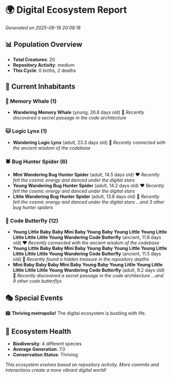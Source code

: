 # 🌍 Digital Ecosystem Report
*Generated on 2025-08-19 20:08:18*

## 📊 Population Overview
- **Total Creatures**: 20
- **Repository Activity**: medium
- **This Cycle**: 0 births, 2 deaths

## 👥 Current Inhabitants

### 🐋 Memory Whale (1)
- **Wandering Memory Whale** (young, 26.8 days old) 💛
  *Recently discovered a secret passage in the code architecture*

### 🐱 Logic Lynx (1)
- **Wandering Logic Lynx** (adult, 23.3 days old) 💛
  *Recently connected with the ancient wisdom of the codebase*

### 🕷️ Bug Hunter Spider (6)
- **Mini Wandering Bug Hunter Spider** (adult, 14.5 days old) ❤️
  *Recently felt the cosmic energy and danced under the digital stars*
- **Young Wandering Bug Hunter Spider** (adult, 14.2 days old) ❤️
  *Recently felt the cosmic energy and danced under the digital stars*
- **Little Wandering Bug Hunter Spider** (adult, 13.8 days old) 💛
  *Recently felt the cosmic energy and danced under the digital stars*
  *...and 3 other bug hunter spiders*

### 🦋 Code Butterfly (12)
- **Young Little Baby Baby Mini Baby Young Baby Young Little Young Little Little Little Little Young Wandering Code Butterfly** (ancient, 11.8 days old) ❤️
  *Recently connected with the ancient wisdom of the codebase*
- **Young Little Baby Baby Mini Baby Young Baby Young Little Young Little Little Little Little Young Wandering Code Butterfly** (ancient, 11.5 days old) 💛
  *Recently found a hidden treasure in the repository depths*
- **Mini Baby Baby Baby Mini Baby Young Baby Young Little Young Little Little Little Little Young Wandering Code Butterfly** (adult, 9.2 days old) 💛
  *Recently discovered a secret passage in the code architecture*
  *...and 9 other code butterflys*

## 🎭 Special Events

🏙️ **Thriving metropolis!** The digital ecosystem is bustling with life.

## 🔬 Ecosystem Health
- **Biodiversity**: 4 different species
- **Average Generation**: 7.0
- **Conservation Status**: Thriving

*This ecosystem evolves based on repository activity. More commits and interactions create a more vibrant digital world!*